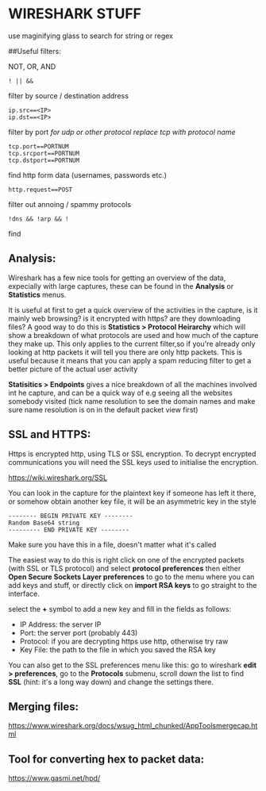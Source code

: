 # WIRESHARK STUFF


use maginifying glass to search for string or regex


##Useful filters:

NOT, OR, AND

	! || &&

filter by source / destination address

	ip.src==<IP>
	ip.dst==<IP>

filter by port *for udp or other protocol replace tcp with protocol name*

	tcp.port==PORTNUM
	tcp.srcport==PORTNUM
	tcp.dstport==PORTNUM

find http form data (usernames, passwords etc.)

	http.request==POST

filter out annoing / spammy protocols

	!dns && !arp && !

find 
## Analysis:

Wireshark has a few nice tools for getting an overview of the data, expecially with large captures, these can be found in the **Analysis** or **Statistics** menus.

It is useful at first to get a quick overview of the activities in the capture, is it mainly web browsing? is it encrypted with https? are they downloading files?
A good way to do this is **Statistics > Protocol Heirarchy** which will show a breakdown of what protocols are used and how much of the capture they make up. This only applies to the current filter,so if you're already only looking at http packets it will tell you there are only http packets. This is useful because it means that you can apply a spam reducing filter to get a better picture of the actual user activity

**Statisitics > Endpoints** gives a nice 
breakdown of all the machines involved int he capture, and can be a quick way of e.g seeing all the websites somebody visited (tick name resolution to see the domain names and make sure name resolution is on in the default packet view first)

## SSL and HTTPS:

Https is encrypted http, using TLS or SSL encryption. To decrypt encrypted communications you will need the SSL keys used to initialise the encryption.

https://wiki.wireshark.org/SSL

You can look in the capture for the plaintext key if someone has left it there, or somehow obtain another key file, it will be an asymmetric key in the style 
	
```
-------- BEGIN PRIVATE KEY --------
Random Base64 string
--------- END PRIVATE KEY --------
```

Make sure you have this in a file, doesn't matter what it's called

The easiest way to do this is right click on one of the encrypted packets (with SSL or TLS protocol) and select **protocol preferences** then either **Open Secure Sockets Layer preferences** to go to the menu where you can add keys and stuff, or directly click on **import RSA keys** to go straight to the interface.

select the **+** symbol to add a new key and fill in the fields as follows:
 - IP Address: 	the server IP
 - Port: 		the server port (probably 443)
 - Protocol: 	if you are decrypting https use http, otherwise try raw
 - Key File: 	the path to the file in which you saved the RSA key

You can also get to the SSL preferences menu like this:
go to wireshark **edit > preferences**, go to the **Protocols** submenu, scroll down the list to find **SSL** (hint: it's a long way down) and change the settings there.

## Merging files:

https://www.wireshark.org/docs/wsug_html_chunked/AppToolsmergecap.html

## Tool for converting hex to packet data:

https://www.gasmi.net/hpd/